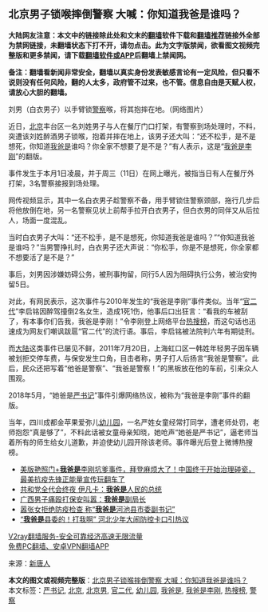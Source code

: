  <h2>北京男子锁喉摔倒警察 大喊：你知道我爸是谁吗？</h2> <p class="notice"><b>大陆网友注意：本文中的链接除此处和文末的<a href="https://github.com/bannedbook/fanqiang" >翻墙</a>软件下载和<a href="https://github.com/killgcd/justmysocks/blob/master/README.md">翻墙推荐</a>链接外全部为禁网链接，未翻墙状态下打不开，请勿点击。此为文字版禁闻，欲看图文视频完整版和更多禁闻，请下载<a href="https://github.com/bannedbook/fanqiang">翻墙软件或APP</a>后翻墙上禁闻网。</p><p>备注：翻墙看新闻非常安全，翻墙以真实身份发表敏感言论有一定风险，但只看不说则没有任何风险，翻的人太多，政府管不过来，也不管。信息自由是天赋人权，请放心大胆的翻墙。</b></p>  <div class="entry"> <p id="conimg"></p> <p>刘男（白衣男子）以手臂锁<a href="https://www.bannedbook.org/bnews/tag/%e8%ad%a6%e5%af%9f/" class="st_tag internal_tag" rel="tag" title="标签 警察 下的日志">警察</a>喉，将其抱摔在地。（网络图片）</p> <p>近日，<a href="https://www.bannedbook.org/bnews/tag/%e5%8c%97%e4%ba%ac/" class="st_tag internal_tag" rel="tag" title="标签 北京 下的日志">北京</a>丰台区一名刘姓男子与人在餐厅门口打架，有警察到场处理时，不料，突遭该刘姓醉酒男子锁喉，抱着并摔在地上，该男子还大叫：“还不松手，是不是想死，你知道<a href="https://www.bannedbook.org/bnews/tag/%E6%88%91%E7%88%B8%E6%98%AF/" class="st_tag internal_tag" rel="tag" title="标签 我爸是 下的日志">我爸是</a>谁吗？你全家不想要了是不是？”有人表示，这是“<a href="https://www.bannedbook.org/bnews/tag/%e6%88%91%e7%88%b8%e6%98%af%e6%9d%8e%e5%88%9a/" class="st_tag internal_tag" rel="tag" title="标签 我爸是李刚 下的日志">我爸是李刚</a>”的翻版。</p> <p>事件发生于本月1日凌晨，并于周三（11日）在网上曝光，被指当日有人在餐厅外打架，3名警察接报到场处理。</p>  <p>网传视频显示，其中一名白衣男子趁警察不备，用手臂锁住警察颈部，拖行几步后将他放倒在地，另一名警察见状上前帮手拉开白衣男子，但白衣男的同伴又从后拉人，场面一度混乱。</p> <p>当时白衣男子大叫：“还不松手，是不是想死，你知道我爸是谁吗？”“你知道我爸是谁吗？”当男警挣扎时，白衣男子还大声说：“你松手，你是不是想死，你全家都不想要活了是不是？”</p> <p>事后，刘男因涉嫌妨碍公务，被刑事拘留，同行5人因为阻碍执行公务，被治安拘留5日。</p> <p>对此，有网民表示，这次事件与2010年发生的“我爸是李刚”事件类似。当年“<a href="https://www.bannedbook.org/bnews/tag/%e5%ae%98%e4%ba%8c%e4%bb%a3/" class="st_tag internal_tag" rel="tag" title="标签 官二代 下的日志">官二代</a>”李启铭因醉驾撞倒2名女生，造成1死1伤，他事后口出狂言：“看我的车被刮了，有本事你们告我，我爸是李刚！”令李刚登上网络平台<a href="https://www.bannedbook.org/bnews/tag/%E7%83%AD%E6%90%9C%E6%A6%9C/" class="st_tag internal_tag" rel="tag" title="标签 热搜榜 下的日志">热搜榜</a>，而这句话也迅速成为网友们嘲讽跋扈“官二代”的流行语。事后，李启铭被法院判六年有期徒刑。</p>  <p>而<span class='wp_keywordlink_affiliate'><a href="https://www.bannedbook.org/" title="大陆" target="_blank">大陆</a></span>这类事件已屡见不鲜，2011年7月20日，上海虹口区一韩姓年轻男子因车辆被划拒交停车费，与保安发生口角，目击者称，男子打人后扬言“我爸是警察”。此后，民众还把写着“他爸是警察”、“我爸是警察！”的黑板放在他的车前，引来众人围观。</p> <p>2018年5月，“她爸是<a href="https://www.bannedbook.org/bnews/tag/%E4%B8%A5%E4%B9%A6%E8%AE%B0/" class="st_tag internal_tag" rel="tag" title="标签 严书记 下的日志">严书记</a>”事件引爆网络热议，被称为“我爸是李刚”事件的翻版。</p> <p>当年，四川成都金苹果爱弥儿<a href="https://www.bannedbook.org/bnews/tag/%e5%b9%bc%e5%84%bf%e5%9b%ad/" class="st_tag internal_tag" rel="tag" title="标签 幼儿园 下的日志">幼儿园</a>，一名严姓女童经常打同学，遭老师处罚，老师抱怨“真是够了”，不料此话被女童母亲知晓，她呛声“她爸是严书记”，逼老师当着所有的师生给女儿道歉，并迫使幼儿园开除该老师。事件曝光后登上微博热搜榜。</p> <ul class='op-related-articles' title='相关阅读'> <li><a href='https://www.bannedbook.org/bnews/bannedvideo/20201015/1414031.html' target='_blank'>美版艳照门+<b>我爸是</b>李刚坑爹事件，拜登麻烦大了！中国终于开始治理碰瓷，最美抗疫先锋正能量宣传玩翻车了</a></li> <li><a href='https://www.bannedbook.org/bnews/cnnews/20200828/1387109.html' target='_blank'>共和党全代会终夜 伊凡卡：<b>我爸是</b>人民的总统</a></li> <li><a href='https://www.bannedbook.org/bnews/cbnews/20200731/1372651.html' target='_blank'>广西男子痛殴打保安叫嚣：<b>我爸是</b>副局长</a></li> <li><a href='https://www.bannedbook.org/bnews/baitai/20200211/1275130.html' target='_blank'>嚣张女拒绝防疫检查 称“<b>我爸是</b>河池县市委副书记”</a></li> <li><a href='https://www.bannedbook.org/bnews/cbnews/20200211/1274801.html' target='_blank'>“<b>我爸是</b>县委的！打我啊” 河北少年大闹防控卡口引热议</a></li> </ul> <p class="texttj"> <a href="https://www.bannedbook.org/forum23/topic22702.html" target="_blank">V2ray翻墙服务-安全可靠经济高速无限流量</a><br/> <a href="https://github.com/bannedbook/fanqiang/wiki/%E7%A6%81%E9%97%BB%E7%BD%91%E5%AE%89%E5%8D%93%E7%BF%BB%E5%A2%99%E6%96%B0%E9%97%BBAPP" target="_blank">免费PC翻墙、安卓VPN翻墙APP</a></p><p> 来源：<span class='wp_keywordlink_affiliate'><a href="https://www.ntdtv.com/" title="新唐人">新唐人</a></span> </p> <a name='sharetosocial'></a>       <div><b>本文的图文或视频完整版</b>：<a href='https://www.bannedbook.org/bnews/cbnews/20201114/1430924.html'>北京男子锁喉摔倒警察 大喊：你知道我爸是谁吗？</a></div>  </div><!--END ENTRY--> <div class="postfooter"> <div>本文标签：<a href="https://www.bannedbook.org/bnews/tag/%E4%B8%A5%E4%B9%A6%E8%AE%B0/" rel="tag">严书记</a>, <a href="https://www.bannedbook.org/bnews/tag/%e5%8c%97%e4%ba%ac/" rel="tag">北京</a>, <a href="https://www.bannedbook.org/bnews/tag/%e5%8c%97%e4%ba%ac%e7%94%b7/" rel="tag">北京男</a>, <a href="https://www.bannedbook.org/bnews/tag/%e5%ae%98%e4%ba%8c%e4%bb%a3/" rel="tag">官二代</a>, <a href="https://www.bannedbook.org/bnews/tag/%e5%b9%bc%e5%84%bf%e5%9b%ad/" rel="tag">幼儿园</a>, <a href="https://www.bannedbook.org/bnews/tag/%E6%88%91%E7%88%B8%E6%98%AF/" rel="tag">我爸是</a>, <a href="https://www.bannedbook.org/bnews/tag/%e6%88%91%e7%88%b8%e6%98%af%e6%9d%8e%e5%88%9a/" rel="tag">我爸是李刚</a>, <a href="https://www.bannedbook.org/bnews/tag/%E7%83%AD%E6%90%9C%E6%A6%9C/" rel="tag">热搜榜</a>, <a href="https://www.bannedbook.org/bnews/tag/%e8%ad%a6%e5%af%9f/" rel="tag">警察</a></div>  </div><!--END POSTFOOTER--> 